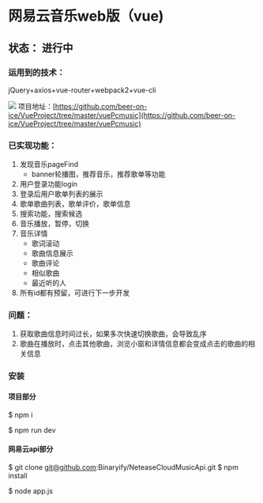 # 网易云音乐web版（vue)

## 状态： 进行中

### 运用到的技术：
jQuery+axios+vue-router+webpack2+vue-cli


![](https://i.imgur.com/G8P1eSv.gif)
项目地址：[https://github.com/beer-on-ice/VueProject/tree/master/vuePcmusic](https://github.com/beer-on-ice/VueProject/tree/master/vuePcmusic)
### 已实现功能：
1. 发现音乐pageFind
	-	banner轮播图，推荐音乐，推荐歌单等功能
2. 用户登录功能login
3. 登录后用户歌单列表的展示
4. 歌单歌曲列表，歌单评价，歌单信息
5. 搜索功能，搜索候选
6. 音乐播放，暂停，切换
7. 音乐详情
	- 歌词滚动
	- 歌曲信息展示
	- 歌曲评论
	- 相似歌曲
	- 最近听的人
8. 所有id都有预留，可进行下一步开发

### 问题：
1. 获取歌曲信息时间过长，如果多次快速切换歌曲，会导致乱序
2. 歌曲在播放时，点击其他歌曲，浏览小窗和详情信息都会变成点击的歌曲的相关信息


### 安装
#### 项目部分
$ npm i

$ npm run dev

#### 网易云api部分
$ git clone git@github.com:Binaryify/NeteaseCloudMusicApi.git
$ npm install

$ node app.js 